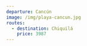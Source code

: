 ```yaml
---
departure: Cancún
image: /img/playa-cancun.jpg
routes:
  - destination: Chiquilá
    price: 3987
---
```

